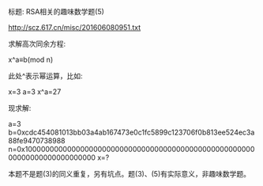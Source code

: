 标题: RSA相关的趣味数学题(5)

http://scz.617.cn/misc/201606080951.txt

求解高次同余方程:

x^a≡b(mod n)

此处^表示幂运算，比如:

x=3
a=3
x^a=27

现求解:

a=3
b=0xcdc454081013bb03a4ab167473e0c1fc5899c123706f0b813ee524ec3a88fe9470738988
n=0x1000000000000000000000000000000000000000000000000000000000000000000000000
x=?

本题不是题(3)的同义重复，另有坑点。题(3)、(5)有实际意义，非趣味数学题。